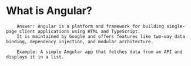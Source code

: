 # What is Angular?
        Answer: Angular is a platform and framework for building single-page client applications using HTML and TypeScript.
        It is maintained by Google and offers features like two-way data binding, dependency injection, and modular architecture.
        
        Example: A simple Angular app that fetches data from an API and displays it in a list.